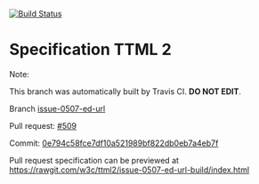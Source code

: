 [![Build Status](https://travis-ci.org/w3c/ttml2.svg?branch=issue-0507-ed-url)](https://travis-ci.org/w3c/ttml2)


# Specification TTML 2


Note:


This branch was automatically built by Travis CI. <b>DO NOT EDIT</b>.


 Branch [issue-0507-ed-url](https://github.com/w3c/ttml2/tree/issue-0507-ed-url)


 Pull request: [#509](https://github.com/w3c/ttml2/pull/509)


 Commit: [0e794c58fce7df10a521989bf822db0eb7a4eb7f](https://github.com/w3c/ttml2/commit/0e794c58fce7df10a521989bf822db0eb7a4eb7f)

Pull request specification can be previewed at https://rawgit.com/w3c/ttml2/issue-0507-ed-url-build/index.html



